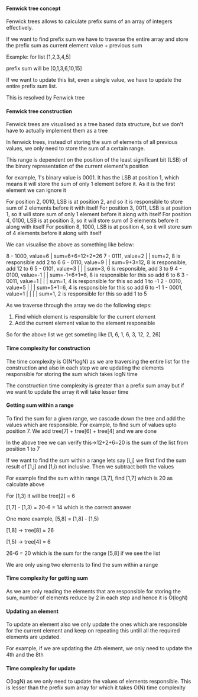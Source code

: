 #### Fenwick tree concept

Fenwick trees allows to calculate prefix sums of an array of integers effectively.

If we want to find prefix sum we have to traverse the entire array and store the prefix sum as current element value + previous sum

Example: for list [1,2,3,4,5]

prefix sum will be [0,1,3,6,10,15]

If we want to update this list, even a single value, we have to update the entire prefix sum list.

This is resolved by Fenwick tree

#### Fenwick tree construction

Fenwick trees are visualised as a tree based data structure, but we don't have to actually implement them as a tree

In fenwick trees, instead of storing the sum of elements of all previous values, we only need to store the sum of a certain range.

This range is dependent on the position of the least significant bit (LSB) of the binary representation of the current element's position

for example, 1's binary value is 0001. It has the LSB at position 1, which means it will store the sum of only 1 element before it. As it is the first element we can ignore it

For position 2, 0010, LSB is at position 2, and so it is responsible to store sum of 2 elements before it with itself
For position 3, 0011, LSB is at position 1, so it will store sum of only 1 element before it along with itself
For position 4, 0100, LSB is at position 3, so it will store sum of 3 elements before it along with itself
For position 8, 1000, LSB is at position 4, so it will store sum of 4 elements before it along with itself

We can visualise the above as something like below:

8 - 1000, value=6           | sum=6+6+12+2=26
7 - 0111, value=2  |        | sum=2, 8 is responsible add 2 to 6
6 - 0110, value=9     |     | sum=9+3=12, 8 is responsible, add 12 to 6
5 - 0101, value=3  |  |     | sum=3, 6 is responsible, add 3 to 9
4 - 0100, value=-1      |   | sum=-1+6+1=6, 8 is responsible for this so add 6 to 6
3 - 0011, value=1  |    |   | sum=1, 4 is responsible for this so add 1 to -1
2 - 0010, value=5    |  |   | sum=5+1=6, 4 is responsible for this so add 6 to -1
1 - 0001, value=1  | |  |   | sum=1, 2 is responsible for this so add 1 to 5

As we traverse through the array we do the following steps:

1. Find which element is responsible for the current element
2. Add the current element value to the element responsible

So for the above list we get someting like [1, 6, 1, 6, 3, 12, 2, 26]

#### Time complexity for construction

The time complexity is O(N*logN) as we are traversing the entire list for the construction and also in each step we are updating the elements responsible for storing the sum which takes logN time

The construction time complexity is greater than a prefix sum array but if we want to update the array it will take lesser time


#### Getting sum within a range

To find the sum for a given range, we cascade down the tree and add the values which are responsible. For example, to find sum of values upto position 7. We add tree[7] + tree[6] + tree[4] and we are done 

In the above tree we can verify this->12+2+6=20 is the sum of the list from position 1 to 7

If we want to find the sum within a range lets say [i,j] we first find the sum result of [1,j] and [1,i) not inclusive. Then we subtract both the values

For example find the sum within range [3,7], find [1,7] which is 20 as calculate above

For [1,3) it will be tree[2] = 6 

[1,7] - [1,3)  = 20-6 = 14 which is the correct answer

One more example, [5,8] = [1,8] - [1,5)

[1,8] -> tree[8] = 26

[1,5) -> tree[4] = 6

26-6 = 20 which is the sum for the range [5,8] if we see the list

We are only using two elements to find the sum within a range

#### Time complexity for getting sum

As we are only reading the elements that are responsible for storing the sum, number of elements reduce by 2 in each step and hence it is O(logN)


#### Updating an element

To update an element also we only update the ones which are responsible for the current element and keep on repeating this untill all the required elements are updated.

For example, if we are updating the 4th element, we only need to update the 4th and the 8th

#### Time complexity for update

O(logN) as we only need to update the values of elements responsible. This is lesser than the prefix sum array for which it takes O(N) time complexity